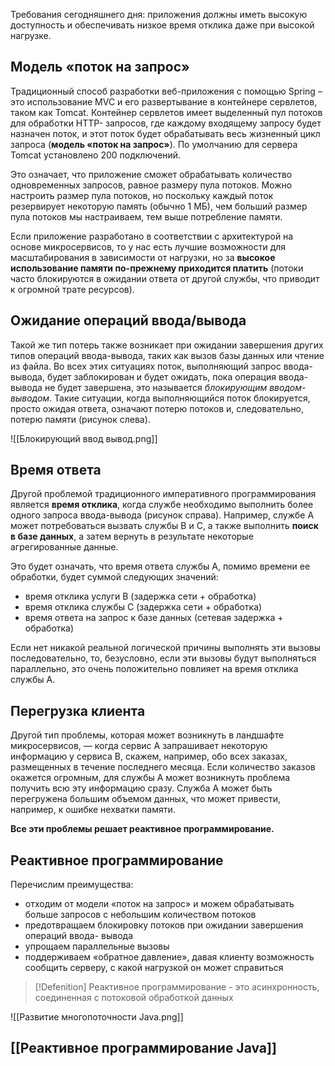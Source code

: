 Требования сегодняшнего дня: приложения должны иметь высокую доступность и обеспечивать низкое время отклика даже при высокой нагрузке.
##  Модель «поток на запрос»

Традиционный способ разработки веб-приложения с помощью Spring – это использование MVC и его развертывание в контейнере сервлетов, таком как Tomcat. Контейнер сервлетов имеет выделенный пул потоков для обработки HTTP- запросов, где каждому входящему запросу будет назначен поток, и этот поток будет обрабатывать весь жизненный цикл запроса (**модель «поток на запрос»**). По умолчанию для сервера Tomcat установлено 200 подключений.

Это означает, что приложение сможет обрабатывать количество одновременных запросов, равное размеру пула потоков. Можно настроить размер пула потоков, но поскольку каждый поток резервирует некоторую память (обычно 1 МБ), чем больший размер пула потоков мы настраиваем, тем выше потребление памяти.

Если приложение разработано в соответствии с архитектурой на основе микросервисов, то у нас есть лучшие возможности для масштабирования в зависимости от нагрузки, но за **высокое использование памяти по-прежнему приходится платить** (потоки часто блокируются в ожидании ответа от другой службы, что приводит к огромной трате ресурсов).
## Ожидание операций ввода/вывода

Такой же тип потерь также возникает при ожидании завершения других типов операций ввода-вывода, таких как вызов базы данных или чтение из файла. Во всех этих ситуациях поток, выполняющий запрос ввода-вывода, будет заблокирован и будет ожидать, пока операция ввода-вывода не будет завершена, это называется *блокирующим вводом-выводом*.
Такие ситуации, когда выполняющийся поток блокируется, просто ожидая ответа, означают потерю потоков и, следовательно, потерю памяти (рисунок слева).

![[Блокирующий ввод вывод.png]]
## Время ответа
Другой проблемой традиционного императивного программирования является **время отклика**, когда службе необходимо выполнить более одного запроса ввода-вывода (рисунок справа). Например, службе A может потребоваться вызвать службы B и C, а также выполнить **поиск в базе данных**, а затем вернуть в результате некоторые агрегированные данные.

Это будет означать, что время ответа службы A, помимо времени ее обработки, будет суммой следующих значений: 
- время отклика услуги B (задержка сети + обработка) 
- время отклика службы C (задержка сети + обработка) 
- время ответа на запрос к базе данных (сетевая задержка + обработка)

Если нет никакой реальной логической причины выполнять эти вызовы последовательно, то, безусловно, если эти вызовы будут выполняться параллельно, это очень положительно повлияет на время отклика службы А.

## Перегрузка клиента
Другой тип проблемы, которая может возникнуть в ландшафте микросервисов, — когда сервис A запрашивает некоторую информацию у сервиса B, скажем, например, обо всех заказах, размещенных в течение последнего месяца. Если количество заказов окажется огромным, для службы А может возникнуть проблема получить всю эту информацию сразу. Служба A может быть перегружена большим объемом данных, что может привести, например, к ошибке нехватки памяти.

**Все эти проблемы решает реактивное программирование.**
## Реактивное программирование
Перечислим преимущества:
- отходим от модели «поток на запрос» и можем обрабатывать больше запросов с небольшим количеством потоков 
- предотвращаем блокировку потоков при ожидании завершения операций ввода- вывода 
- упрощаем параллельные вызовы 
- поддерживаем «обратное давление», давая клиенту возможность сообщить серверу, с какой нагрузкой он может справиться

>[!Defenition]
>Реактивное программирование - это асинхронность, соединенная с потоковой обработкой данных

![[Развитие многопоточности Java.png]]

## [[Реактивное программирование Java]]
